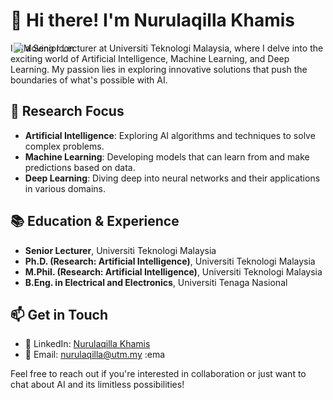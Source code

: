 # 👋 Hi there! I'm Nurulaqilla Khamis

<div style="position: relative;">
  <img src="https://your-image-url.com/your-icon-image.png" alt="Moving Icon" style="position: absolute; animation: moveIcon 2s infinite;">
</div>

I'm a Senior Lecturer at Universiti Teknologi Malaysia, where I delve into the exciting world of Artificial Intelligence, Machine Learning, and Deep Learning. My passion lies in exploring innovative solutions that push the boundaries of what's possible with AI.

<!-- Your other content -->

## 🌱 Research Focus

- **Artificial Intelligence**: Exploring AI algorithms and techniques to solve complex problems.
- **Machine Learning**: Developing models that can learn from and make predictions based on data.
- **Deep Learning**: Diving deep into neural networks and their applications in various domains.

<!-- Your other content -->

## 📚 Education & Experience

- **Senior Lecturer**, Universiti Teknologi Malaysia
- **Ph.D. (Research: Artificial Intelligence)**, Universiti Teknologi Malaysia
- **M.Phil. (Research: Artificial Intelligence)**, Universiti Teknologi Malaysia
- **B.Eng. in Electrical and Electronics**, Universiti Tenaga Nasional

<!-- Your other content -->

## 📫 Get in Touch

- 🔗 LinkedIn: [Nurulaqilla Khamis](https://my.linkedin.com/in/nurulaqilla-khamis-860b86bb)
- 📧 Email: nurulaqilla@utm.my :ema

Feel free to reach out if you're interested in collaboration or just want to chat about AI and its limitless possibilities!

<style>
  @keyframes moveIcon {
    0% { transform: translateX(0px); }
    50% { transform: translateX(50px); }
    100% { transform: translateX(0px); }
  }
</style>

